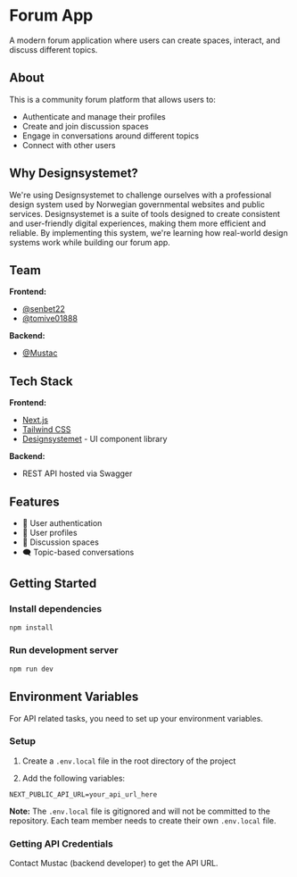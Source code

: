 # Forum App

A modern forum application where users can create spaces, interact, and discuss different topics.

## About

This is a community forum platform that allows users to:

- Authenticate and manage their profiles
- Create and join discussion spaces
- Engage in conversations around different topics
- Connect with other users

## Why Designsystemet?

We're using Designsystemet to challenge ourselves with a professional design system used by Norwegian governmental websites and public services. Designsystemet is a suite of tools designed to create consistent and user-friendly digital experiences, making them more efficient and reliable. By implementing this system, we're learning how real-world design systems work while building our forum app.

## Team

**Frontend:**

- [@senbet22](https://github.com/senbet22)
- [@tomive01888](https://github.com/tomive01888)

**Backend:**

- [@Mustac](https://github.com/Mustac)

## Tech Stack

**Frontend:**

- [Next.js](https://nextjs.org/)
- [Tailwind CSS](https://tailwindcss.com/)
- [Designsystemet](https://designsystemet.no/) - UI component library

**Backend:**

- REST API hosted via Swagger

## Features

- 🔐 User authentication
- 👤 User profiles
- 💬 Discussion spaces
- 🗨️ Topic-based conversations

## Getting Started


### Install dependencies
```bash
npm install
```
### Run development server
```bash
npm run dev
```

## Environment Variables

For API related tasks, you need to set up your environment variables.

### Setup

1. Create a `.env.local` file in the root directory of the project

2. Add the following variables:

```env
NEXT_PUBLIC_API_URL=your_api_url_here
```

**Note:** The `.env.local` file is gitignored and will not be committed to the repository. Each team member needs to create their own `.env.local` file.

### Getting API Credentials

Contact Mustac (backend developer) to get the API URL.
